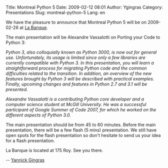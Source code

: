 Title: Montreal Python 5
Date: 2009-02-12 08:01
Author: Ygingras
Category: Presentations
Slug: montreal-python-5
Lang: en

We have the pleasure to announce that Montreal Python 5 will be on
2009-02-26 at [La Banque][].

</p>

The main presentation will be Alexandre Vassalotti on Porting your Code
to Python 3:

*Python 3, also colloquially known as Python 3000, is now out for
general use. Unfortunately, its usage is limited since only a few
libraries are currently compatible with Python 3. In this presentation,
you will learn a straightforward process for migrating Python code and
the common difficulties related to the transition. In addition, an
overview of the new features brought by Python 3 will be described with
practical examples. Finally, upcoming changes and features in Python 2.7
and 3.1 will be presented.*

</p>

<em> Alexandre Vassalotti is a contributing Python core developer and a
computer science student at McGill University. He was a successful
participant of Google Summer of Code 2007, for which he worked on the
different aspects of Python 3.0.

</em>

</p>

The main presentation should be from 45 to 60 minutes. Before the main
presentation, there will be a few flash (5 mins) presentation. We still
have open spots for the flash presentation so don't hesitate to send us
your idea for a flash presentation.

</p>

La Banque is located at 175 Roy. See you there.

</p>

-- [Yannick Gingras][]

</p>

  [La Banque]: http://labanque.ca
  [Yannick Gingras]: http://ygingras.net
